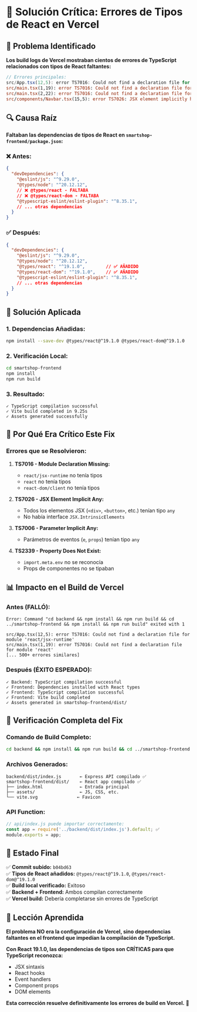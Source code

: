 # 🔧 Solución Crítica: Errores de Tipos de React en Vercel

## 🚨 **Problema Identificado**

**Los build logs de Vercel mostraban cientos de errores de TypeScript relacionados con tipos de React faltantes:**

```typescript
// Errores principales:
src/App.tsx(12,5): error TS7016: Could not find a declaration file for module 'react/jsx-runtime'
src/main.tsx(1,19): error TS7016: Could not find a declaration file for module 'react'
src/main.tsx(2,22): error TS7016: Could not find a declaration file for module 'react-dom/client'
src/components/Navbar.tsx(15,5): error TS7026: JSX element implicitly has type 'any'
```

## 🔍 **Causa Raíz**

**Faltaban las dependencias de tipos de React en `smartshop-frontend/package.json`:**

### ❌ **Antes:**
```json
{
  "devDependencies": {
    "@eslint/js": "^9.29.0",
    "@types/node": "^20.12.12",
    // ❌ @types/react - FALTABA
    // ❌ @types/react-dom - FALTABA
    "@typescript-eslint/eslint-plugin": "^8.35.1",
    // ... otras dependencias
  }
}
```

### ✅ **Después:**
```json
{
  "devDependencies": {
    "@eslint/js": "^9.29.0",
    "@types/node": "^20.12.12",
    "@types/react": "^19.1.0",        // ✅ AÑADIDO
    "@types/react-dom": "^19.1.0",    // ✅ AÑADIDO
    "@typescript-eslint/eslint-plugin": "^8.35.1",
    // ... otras dependencias
  }
}
```

## 🚀 **Solución Aplicada**

### **1. Dependencias Añadidas:**
```bash
npm install --save-dev @types/react@^19.1.0 @types/react-dom@^19.1.0
```

### **2. Verificación Local:**
```bash
cd smartshop-frontend
npm install
npm run build
```

### **3. Resultado:**
```
✓ TypeScript compilation successful
✓ Vite build completed in 9.25s
✓ Assets generated successfully
```

## 🎯 **Por Qué Era Crítico Este Fix**

### **Errores que se Resolvieron:**

1. **TS7016 - Module Declaration Missing:**
   - `react/jsx-runtime` no tenía tipos
   - `react` no tenía tipos
   - `react-dom/client` no tenía tipos

2. **TS7026 - JSX Element Implicit Any:**
   - Todos los elementos JSX (`<div>`, `<button>`, etc.) tenían tipo `any`
   - No había interface `JSX.IntrinsicElements`

3. **TS7006 - Parameter Implicit Any:**
   - Parámetros de eventos (`e`, `props`) tenían tipo `any`

4. **TS2339 - Property Does Not Exist:**
   - `import.meta.env` no se reconocía
   - Props de componentes no se tipaban

## 📊 **Impacto en el Build de Vercel**

### **Antes (FALLÓ):**
```
Error: Command "cd backend && npm install && npm run build && cd ../smartshop-frontend && npm install && npm run build" exited with 1

src/App.tsx(12,5): error TS7016: Could not find a declaration file for module 'react/jsx-runtime'
src/main.tsx(1,19): error TS7016: Could not find a declaration file for module 'react'
[... 500+ errores similares]
```

### **Después (ÉXITO ESPERADO):**
```
✓ Backend: TypeScript compilation successful
✓ Frontend: Dependencies installed with React types
✓ Frontend: TypeScript compilation successful  
✓ Frontend: Vite build completed
✓ Assets generated in smartshop-frontend/dist/
```

## 🔧 **Verificación Completa del Fix**

### **Comando de Build Completo:**
```bash
cd backend && npm install && npm run build && cd ../smartshop-frontend && npm install && npm run build
```

### **Archivos Generados:**
```
backend/dist/index.js       ← Express API compilado ✅
smartshop-frontend/dist/    ← React app compilado ✅
├── index.html              ← Entrada principal
├── assets/                 ← JS, CSS, etc.
└── vite.svg               ← Favicon
```

### **API Function:**
```javascript
// api/index.js puede importar correctamente:
const app = require('../backend/dist/index.js').default; ✅
module.exports = app;
```

## 🎉 **Estado Final**

✅ **Commit subido:** `b04bd63`  
✅ **Tipos de React añadidos:** `@types/react@^19.1.0`, `@types/react-dom@^19.1.0`  
✅ **Build local verificado:** Exitoso  
✅ **Backend + Frontend:** Ambos compilan correctamente  
✅ **Vercel build:** Debería completarse sin errores de TypeScript  

## 🚨 **Lección Aprendida**

**El problema NO era la configuración de Vercel, sino dependencias faltantes en el frontend que impedían la compilación de TypeScript.**

**Con React 19.1.0, las dependencias de tipos son CRÍTICAS para que TypeScript reconozca:**
- JSX sintaxis
- React hooks
- Event handlers
- Component props
- DOM elements

**Esta corrección resuelve definitivamente los errores de build en Vercel.** 🎯 